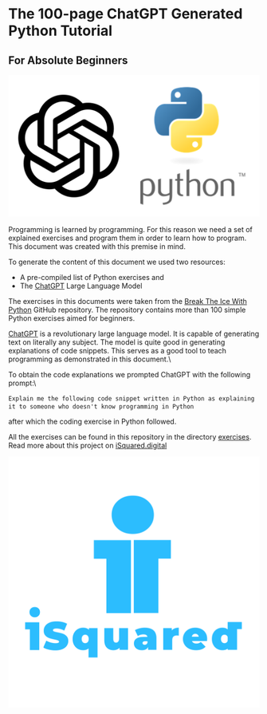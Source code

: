 
# The 100-page ChatGPT Generated Python Tutorial
## For Absolute Beginners


<center>
<img src="./images/open_ai_python_logos.png" alt="The OpenAI and Python Logos" />
</center>


Programming is learned by programming. For this reason we need a set of explained exercises and program them in order to learn how to program. This document was created with this premise in mind.

To generate the content of this document we used two resources:
- A pre-compiled list of Python exercises and
- The [ChatGPT](https://openai.com/blog/chatgpt/) Large Language Model


The exercises in this documents were taken from the  [Break The Ice With Python](https://github.com/darkprinx/break-the-ice-with-python) GitHub repository. The repository contains more than 100 simple Python exercises aimed for beginners.

[ChatGPT](https://openai.com/blog/chatgpt/) is a revolutionary large language model. It is capable of generating text on literally any subject. The model is quite good in generating explanations of code snippets. This serves as a good tool to teach programming as demonstrated in this document.\\

To obtain the code explanations we prompted ChatGPT with the following prompt:\\

```
Explain me the following code snippet written in Python as explaining it to someone who doesn't know programming in Python
```

after which the coding exercise in Python followed.

All the exercises can be found in this repository in the directory [exercises](./exercises). Read more about this project on [iSquared.digital](https://isquared.digital/blog/2023-01-29-chat-gpt-generated-python-tutorial/)


<center>
<img src="./images/isquared_logo.png" alt="The iSquared Logo" />
</center>
